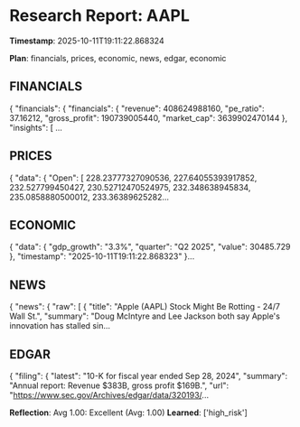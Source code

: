 # Research Report: AAPL

**Timestamp**: 2025-10-11T19:11:22.868324

**Plan**: financials, prices, economic, news, edgar, economic

## FINANCIALS
{
  "financials": {
    "financials": {
      "revenue": 408624988160,
      "pe_ratio": 37.16212,
      "gross_profit": 190739005440,
      "market_cap": 3639902470144
    },
    "insights": [
      ...

## PRICES
{
  "data": {
    "Open": [
      228.23777327090536,
      227.64055393917852,
      232.527799450427,
      230.52712470524975,
      232.348638945834,
      235.0858880500012,
      233.36389625282...

## ECONOMIC
{
  "data": {
    "gdp_growth": "3.3%",
    "quarter": "Q2 2025",
    "value": 30485.729
  },
  "timestamp": "2025-10-11T19:11:22.868323"
}...

## NEWS
{
  "news": {
    "raw": [
      {
        "title": "Apple (AAPL) Stock Might Be Rotting - 24/7 Wall St.",
        "summary": "Doug McIntyre and Lee Jackson both say Apple's innovation has stalled sin...

## EDGAR
{
  "filing": {
    "latest": "10-K for fiscal year ended Sep 28, 2024",
    "summary": "Annual report: Revenue $383B, gross profit $169B.",
    "url": "https://www.sec.gov/Archives/edgar/data/320193/...

**Reflection**: Avg 1.00: Excellent (Avg: 1.00)
**Learned**: ['high_risk']
